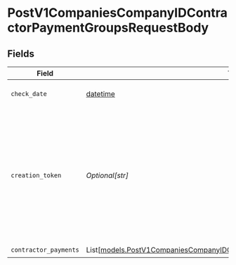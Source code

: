 # PostV1CompaniesCompanyIDContractorPaymentGroupsRequestBody


## Fields

| Field                                                                                                                                                            | Type                                                                                                                                                             | Required                                                                                                                                                         | Description                                                                                                                                                      | Example                                                                                                                                                          |
| ---------------------------------------------------------------------------------------------------------------------------------------------------------------- | ---------------------------------------------------------------------------------------------------------------------------------------------------------------- | ---------------------------------------------------------------------------------------------------------------------------------------------------------------- | ---------------------------------------------------------------------------------------------------------------------------------------------------------------- | ---------------------------------------------------------------------------------------------------------------------------------------------------------------- |
| `check_date`                                                                                                                                                     | [datetime](https://docs.python.org/3/library/datetime.html#datetime-objects)                                                                                     | :heavy_check_mark:                                                                                                                                               | The payment check date                                                                                                                                           | 2020-01-01                                                                                                                                                       |
| `creation_token`                                                                                                                                                 | *Optional[str]*                                                                                                                                                  | :heavy_minus_sign:                                                                                                                                               | Optional token used to make contractor payment group creation idempotent.  If provided, string must be unique for each group you intend to create.               | 1d532d13-8f61-4a57-ad3c-b5fac1c6e05e                                                                                                                             |
| `contractor_payments`                                                                                                                                            | List[[models.PostV1CompaniesCompanyIDContractorPaymentGroupsContractorPayments](../models/postv1companiescompanyidcontractorpaymentgroupscontractorpayments.md)] | :heavy_check_mark:                                                                                                                                               | N/A                                                                                                                                                              |                                                                                                                                                                  |